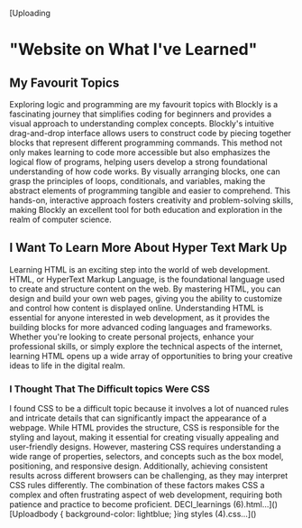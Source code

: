 [Uploading<html>
<h1>"Website on What I've Learned"</h1><link rel="stylesheet" type="text/css" href="styles.css">
<h2>My Favourit Topics
<title>about my learned</title>
</h2>
<body>
<p1>Exploring logic and programming are my favourit topics with Blockly is a fascinating journey that simplifies coding for beginners and provides a visual approach to understanding complex concepts. Blockly's intuitive drag-and-drop interface allows users to construct code by piecing together blocks that represent different programming commands. This method not only makes learning to code more accessible but also emphasizes the logical flow of programs, helping users develop a strong foundational understanding of how code works. By visually arranging blocks, one can grasp the principles of loops, conditionals, and variables, making the abstract elements of programming tangible and easier to comprehend. This hands-on, interactive approach fosters creativity and problem-solving skills, making Blockly an excellent tool for both education and exploration in the realm of computer science.</p1>
</body>
<h2>I Want To Learn More About Hyper Text Mark Up</h2>  
<p2>Learning HTML is an exciting step into the world of web development. HTML, or HyperText Markup Language, is the foundational language used to create and structure content on the web. By mastering HTML, you can design and build your own web pages, giving you the ability to customize and control how content is displayed online. Understanding HTML is essential for anyone interested in web development, as it provides the building blocks for more advanced coding languages and frameworks. Whether you're looking to create personal projects, enhance your professional skills, or simply explore the technical aspects of the internet, learning HTML opens up a wide array of opportunities to bring your creative ideas to life in the digital realm.</p2>
<h3>I Thought That The Difficult topics Were CSS</h3>
<p3>I found CSS to be a difficult topic because it involves a lot of nuanced rules and intricate details that can significantly impact the appearance of a webpage. While HTML provides the structure, CSS is responsible for the styling and layout, making it essential for creating visually appealing and user-friendly designs. However, mastering CSS requires understanding a wide range of properties, selectors, and concepts such as the box model, positioning, and responsive design. Additionally, achieving consistent results across different browsers can be challenging, as they may interpret CSS rules differently. The combination of these factors makes CSS a complex and often frustrating aspect of web development, requiring both patience and practice to become proficient.</p3>
</html> DECI_learnings (6).html…]()
[Uploadbody {
  background-color: lightblue;
}ing styles (4).css…]()
